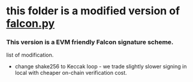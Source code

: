 # this folder is a modified version of [falcon.py](https://github.com/tprest/falcon.py)
### This version is a EVM friendly Falcon signature scheme.
list of modification.
- change shake256 to Keccak loop - we trade slightly slower signing in local with cheaper on-chain verification cost.